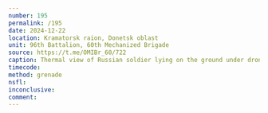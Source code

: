 ```yaml
---
number: 195
permalink: /195
date: 2024-12-22
location: Kramatorsk raion, Donetsk oblast
unit: 96th Battalion, 60th Mechanized Brigade
source: https://t.me/OMIBr_60/722
caption: Thermal view of Russian soldier lying on the ground under drone drop attack. After first hit he proceeds with detonating grenade to his face 
timecode: 
method: grenade
nsfl: 
inconclusive: 
comment:  
---
```

<script async src="https://telegram.org/js/telegram-widget.js?22" data-telegram-post="OMIBr_60/722" data-width="100%" data-userpic="false"></script>